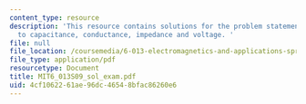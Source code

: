 ```yaml
---
content_type: resource
description: 'This resource contains solutions for the problem statements related
  to capacitance, conductance, impedance and voltage. '
file: null
file_location: /coursemedia/6-013-electromagnetics-and-applications-spring-2009/4cf1062261ae96dc46548bfac86260e6_MIT6_013S09_sol_exam.pdf
file_type: application/pdf
resourcetype: Document
title: MIT6_013S09_sol_exam.pdf
uid: 4cf10622-61ae-96dc-4654-8bfac86260e6
---
```


